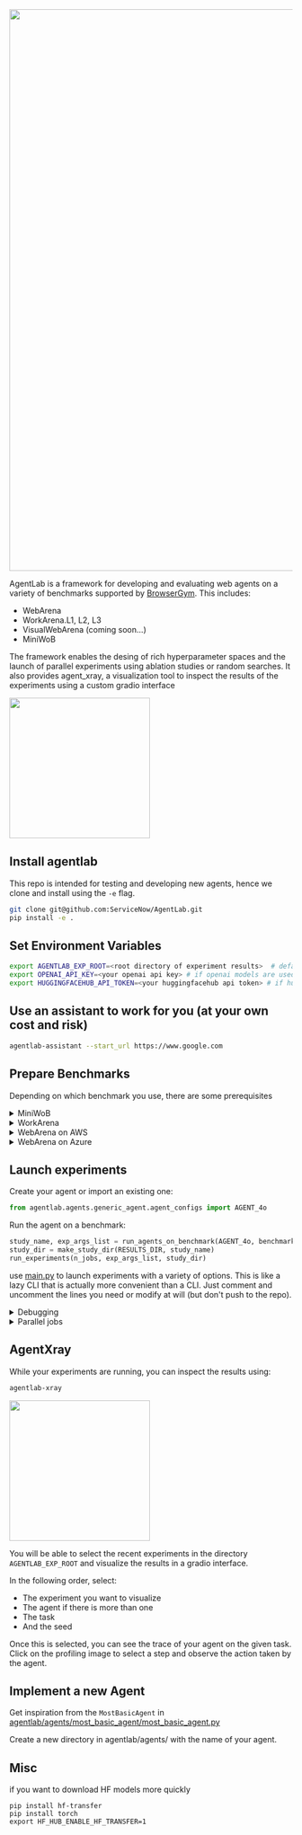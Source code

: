 

<a href="https://github.com/user-attachments/assets/1bd2f6b2-bce0-43c7-846b-837fd3c6480a">
  <img src="https://github.com/user-attachments/assets/1bd2f6b2-bce0-43c7-846b-837fd3c6480a" width="1000" />
</a>

AgentLab is a framework for developing and evaluating web agents on a variety of
benchmarks supported by [BrowserGym](https://github.com/ServiceNow/BrowserGym).
This includes:
* WebArena
* WorkArena.L1, L2, L3
* VisualWebArena (coming soon...)
* MiniWoB

The framework enables the desing of rich hyperparameter spaces and the launch of
parallel experiments using ablation studies or random searches. It also provides
agent_xray, a visualization tool to inspect the results of the experiments using
a custom gradio interface

<a href="https://github.com/user-attachments/assets/20a91e7b-94ef-423d-9091-743eebb4733d">
  <img src="https://github.com/user-attachments/assets/20a91e7b-94ef-423d-9091-743eebb4733d" width="250" />
</a>

## Install agentlab

This repo is intended for testing and developing new agents, hence we clone and install using the `-e` flag.

```bash
git clone git@github.com:ServiceNow/AgentLab.git
pip install -e .
```

## Set Environment Variables

```bash
export AGENTLAB_EXP_ROOT=<root directory of experiment results>  # defaults to $HOME/agentlab_results
export OPENAI_API_KEY=<your openai api key> # if openai models are used
export HUGGINGFACEHUB_API_TOKEN=<your huggingfacehub api token> # if huggingface models are used
```

## Use an assistant to work for you (at your own cost and risk)
```bash
agentlab-assistant --start_url https://www.google.com
```

## Prepare Benchmarks
Depending on which benchmark you use, there are some prerequisites

<details>
<summary>MiniWoB</summary>

```bash
export MINIWOB_URL="file://$HOME/dev/miniwob-plusplus/miniwob/html/miniwob/"
```
</details>

<details>

<summary>WorkArena</summary>

See [detailed instructions on workarena github](https://github.com/ServiceNow/WorkArena?tab=readme-ov-file#getting-started)

At a glance: 
* [Sign in](https://developer.servicenow.com/) and reqeuest a `washington` instance.
* Once the instance is ready, you should see `<your instance URL>` and `<your-instance-password>`
* Add these to your `.bashrc` (or `.zshrc`) and `source` it (note: make sure that
  all variables are in single quotes unless you happen to have a password with a
  single quote in it)
```bash
export SNOW_INSTANCE_URL='https://<your-instance-number>.service-now.com/'
export SNOW_INSTANCE_UNAME='admin'
export SNOW_INSTANCE_PWD='<your-instance-password>'
```

```bash
pip install browsergym-workarena
playwright install
workarena-install
```


</details>

<details>
<summary>WebArena on AWS</summary>
TODO
</details>

<details>
<summary>WebArena on Azure</summary>
TODO
</details>





## Launch experiments

Create your agent or import an existing one:
```python
from agentlab.agents.generic_agent.agent_configs import AGENT_4o
```

Run the agent on a benchmark:
```python
study_name, exp_args_list = run_agents_on_benchmark(AGENT_4o, benchmark)
study_dir = make_study_dir(RESULTS_DIR, study_name)
run_experiments(n_jobs, exp_args_list, study_dir)
```

use [main.py](main.py) to launch experiments with a variety
of options. This is like a lazy CLI that is actually more convenient than a CLI.
Just comment and uncomment the lines you need or modify at will (but don't push
to the repo).

<details>

<summary>Debugging</summary>

For debugging, run experiments using `n_jobs=1` and use VSCode debug mode. This
will allow you to stop on breakpoints. To prevent the debugger from stopping
on errors when running multiple experiments directly in VSCode, set
`enable_debug = False` in `ExpArgs` 
</details>





<details>

<summary>Parallel jobs</summary>

Running one agent on one task correspond to one job. When conducting ablation
studies or random searches on hundreds of tasks with multiple seeds, this can
lead to more than 10000 jobs. It is thus crucial to execute them in parallel.
The agent usually wait on the LLM server to return the results or the web server
to update the page. Hence, you can run 10-50 jobs in parallel on a single
computer depending on how much RAM is available.

</details>

## AgentXray
While your experiments are running, you can inspect the results using:

```bash
agentlab-xray
```

<a href="https://github.com/user-attachments/assets/20a91e7b-94ef-423d-9091-743eebb4733d">
  <img src="https://github.com/user-attachments/assets/20a91e7b-94ef-423d-9091-743eebb4733d" width="250" />
</a>

You will be able to select the recent experiments in the directory
`AGENTLAB_EXP_ROOT` and visualize the results in a gradio interface.

In the following order, select:
* The experiment you want to visualize
* The agent if there is more than one
* The task
* And the seed

Once this is selected, you can see the trace of your agent on the given task.
Click on the profiling image to select a step and observe the action taken by the agent.

## Implement a new Agent

Get inspiration from the `MostBasicAgent` in [agentlab/agents/most_basic_agent/most_basic_agent.py](src/agentlab/agents/most_basic_agent/most_basic_agent.py)

Create a new directory in agentlab/agents/ with the name of your agent. 

## Misc

if you want to download HF models more quickly
```
pip install hf-transfer
pip install torch
export HF_HUB_ENABLE_HF_TRANSFER=1
```